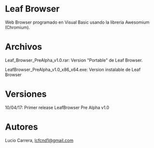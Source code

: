 # Leaf Browser

Web Browser programado en Visual Basic usando la libreria Awesomium (Chromium).

# Archivos

Leaf_Browser_PreAlpha_v1.0.rar: Version "Portable" de Leaf Browser.

LeafBrowser_PreAlpha_v1.0_x86_x64.exe: Version instalable de Leaf Browser

# Versiones

10/04/17: Primer release LeafBrowser Pre Alpha v1.0

# Autores

Lucio Carrera, lcfcnd1@gmail.com

